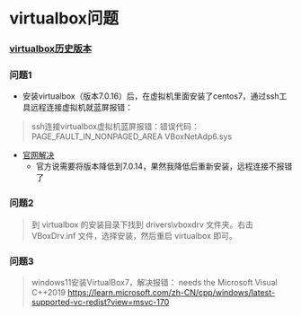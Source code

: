 # virtualbox问题

### [virtualbox历史版本](https://www.virtualbox.org/wiki/Download_Old_Builds_7_0)

### 问题1
* 安装virtualbox（版本7.0.16）后，在虚拟机里面安装了centos7，通过ssh工具远程连接虚拟机就蓝屏报错：

> ssh连接virtualbox虚拟机蓝屏报错：错误代码：PAGE_FAULT_IN_NONPAGED_AREA VBoxNetAdp6.sys

* [官网解决](https://www.virtualbox.org/ticket/22045)
	* 官方说需要将版本降低到7.0.14，果然我降低后重新安装，远程连接不报错了

### 问题2

> 到 virtualbox 的安装目录下找到 drivers\vboxdrv 文件夹。右击 VBoxDrv.inf 文件，选择安装，然后重启 virtualbox 即可。

### 问题3
> windows11安装VirtualBox7，解决报错： needs the Microsoft Visual C++2019
https://learn.microsoft.com/zh-CN/cpp/windows/latest-supported-vc-redist?view=msvc-170
